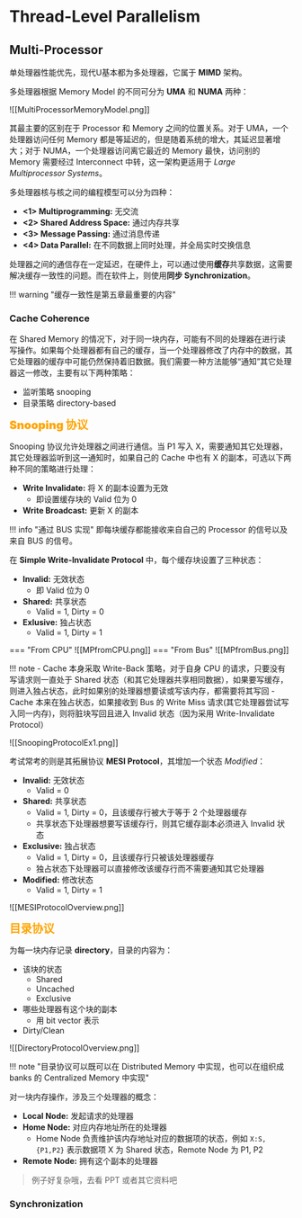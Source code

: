 
# Thread-Level Parallelism

## Multi-Processor

单处理器性能优先，现代U基本都为多处理器，它属于 **MIMD** 架构。

多处理器根据 Memory Model 的不同可分为 **UMA** 和 **NUMA** 两种：

![[MultiProcessorMemoryModel.png]]

其最主要的区别在于 Processor 和 Memory 之间的位置关系。对于 UMA，一个处理器访问任何 Memory 都是等延迟的，但是随着系统的增大，其延迟显著增大；对于 NUMA，一个处理器访问离它最近的 Memory 最快，访问别的 Memory 需要经过 Interconnect 中转，这一架构更适用于 *Large Multiprocessor Systems*。

多处理器核与核之间的编程模型可以分为四种：

- **<1> Multiprogramming:** 无交流
- **<2> Shared Address Space:** 通过内存共享
- **<3> Message Passing:** 通过消息传递
- **<4> Data Parallel:** 在不同数据上同时处理，并全局实时交换信息

处理器之间的通信存在一定延迟，在硬件上，可以通过使用**缓存**共享数据，这需要解决缓存一致性的问题。而在软件上，则使用**同步 Synchronization**。

!!! warning "缓存一致性是第五章最重要的内容"

### Cache Coherence

在 Shared Memory 的情况下，对于同一块内存，可能有不同的处理器在进行读写操作。如果每个处理器都有自己的缓存，当一个处理器修改了内存中的数据，其它处理器的缓存中可能仍然保持着旧数据。我们需要一种方法能够“通知”其它处理器这一修改，主要有以下两种策略：

- 监听策略 snooping
- 目录策略 directory-based

<font style="font-weight: 1000;font-size: 20px" color="orange">Snooping 协议</font>

Snooping 协议允许处理器之间进行通信。当 P1 写入 X，需要通知其它处理器，其它处理器监听到这一通知时，如果自己的 Cache 中也有 X 的副本，可选以下两种不同的策略进行处理：

- **Write Invalidate:** 将 X 的副本设置为无效
	- 即设置缓存块的 Valid 位为 0
- **Write Broadcast:** 更新 X 的副本

!!! info "通过 BUS 实现"
	即每块缓存都能接收来自自己的 Processor 的信号以及来自 BUS 的信号。

在 **Simple Write-Invalidate Protocol** 中，每个缓存块设置了三种状态：

- **Invalid:** 无效状态
	- 即 Valid 位为 0
- **Shared:** 共享状态
	- Valid = 1, Dirty = 0
- **Exlusive:** 独占状态
	- Valid = 1, Dirty = 1

=== "From CPU"
	![[MPfromCPU.png]]
=== "From Bus"
	![[MPfromBus.png]]

!!! note
	- Cache 本身采取 Write-Back 策略，对于自身 CPU 的请求，只要没有写请求则一直处于 Shared 状态（和其它处理器共享相同数据），如果要写缓存，则进入独占状态，此时如果别的处理器想要读或写该内存，都需要将其写回
	- Cache 本来在独占状态，如果接收到 Bus 的 Write Miss 请求(其它处理器尝试写入同一内存)，则将脏块写回且进入 Invalid 状态（因为采用 Write-Invalidate Protocol）

![[SnoopingProtocolEx1.png]]

考试常考的则是其拓展协议 **MESI Protocol**，其增加一个状态 *Modified*：

- **Invalid:** 无效状态
	- Valid = 0
- **Shared:** 共享状态
	- Valid = 1, Dirty = 0，且该缓存行被大于等于 2 个处理器缓存
	- 共享状态下处理器想要写该缓存行，则其它缓存副本必须进入 Invalid 状态
- **Exclusive:** 独占状态
	- Valid = 1, Dirty = 0，且该缓存行只被该处理器缓存
	- 独占状态下处理器可以直接修改该缓存行而不需要通知其它处理器
- **Modified:** 修改状态
	- Valid = 1, Dirty = 1

![[MESIProtocolOverview.png]]

<font style="font-weight: 1000;font-size: 20px" color="orange">目录协议</font>

为每一块内存记录 **directory**，目录的内容为：

- 该块的状态
	- Shared
	- Uncached
	- Exclusive
- 哪些处理器有这个块的副本
	- 用 bit vector 表示
- Dirty/Clean

![[DirectoryProtocolOverview.png]]

!!! note "目录协议可以既可以在 Distributed Memory 中实现，也可以在组织成 banks 的 Centralized Memory 中实现"

对一块内存操作，涉及三个处理器的概念：

- **Local Node:** 发起请求的处理器
- **Home Node:** 对应内存地址所在的处理器
	- Home Node 负责维护该内存地址对应的数据项的状态，例如 `X:S, {P1,P2}` 表示数据项 X 为 Shared 状态，Remote Node 为 P1, P2
- **Remote Node:** 拥有这个副本的处理器

> 例子好复杂哦，去看 PPT 或者其它资料吧

### Synchronization